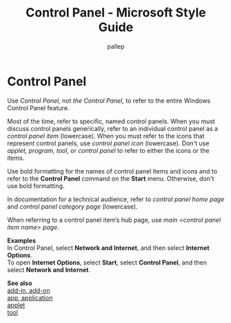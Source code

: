 ﻿---
title: Control Panel - Microsoft Style Guide
author: pallep
ms.author: pallep
ms.date: 01/19/2018
ms.topic: article
ms.prod: non-product-specific
---

# Control Panel

Use *Control Panel,* not *the Control Panel,* to refer to the entire Windows Control Panel feature. 

Most of the time, refer to specific, named control panels. When you must discuss control panels generically, refer to an individual control panel as a *control panel item* (lowercase). When you must refer to the icons that represent control panels, use *control panel icon* (lowercase). Don't use *applet, program, tool,* or *control panel* to refer to either the icons or the items. 

Use bold formatting for the names of control panel items and icons and to refer to the **Control Panel** command on the **Start** menu. Otherwise, don't use bold formatting. 

In documentation for a technical audience, refer to *control panel home page* and *control panel category page* (lowercase).

When referring to a control panel item’s hub page, use *main \<control panel item name\> page*.

**Examples**  
In Control Panel, select **Network and Internet**, and then select **Internet Options**.  
To open **Internet Options**, select **Start**, select **Control Panel**, and then select **Network and Internet**. 

**See also**  
[add-in, add-on](/style-guide/a-z-word-list-term-collections/a/add-in-add-on)  
[app, application](/style-guide/a-z-word-list-term-collections/a/app-application)  
[applet](/style-guide/a-z-word-list-term-collections/a/applet)  
[tool](/style-guide/a-z-word-list-term-collections/t/tool)
